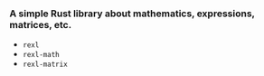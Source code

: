 ### A simple Rust library about mathematics, expressions, matrices, etc.
- `rexl`
- `rexl-math`
- `rexl-matrix`